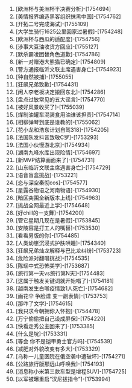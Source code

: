 
1. [欧洲杯与美洲杯半决赛分析]-[1754694]
1. [美情报界编造黑客组织抹黑中国]-[1754762]
1. [开拓二号完成海试]-[1755109]
1. [大学生骑行1625公里回家过暑假]-[1754248]
1. [欧洲杯与西瓜的适配度]-[1754756]
1. [涉事大豆油收货方回应]-[1755127]
1. [默杀霸凌团替角色道歉]-[1754786]
1. [新一对赠港大熊猫已确定]-[1754809]
1. [警方通报临沂文联主席遇害身亡]-[1754923]
1. [钟自然被捕]-[1755055]
1. [狂飙兄弟致歉]-[1754431]
1. [闲人李老板决定搬回东北]-[1754286]
1. [盘点过敏常见的五大谣言]-[1754770]
1. [被好风景收买了]-[1755039]
1. [煤制油罐车混装食用油谁该担责]-[1754714]
1. [相柳弹琴到底是谁教的]-[1755062]
1. [花小龙和浩东计划自驾318]-[1754205]
1. [法国队发抖音致敬C罗]-[1753293]
1. [法国小伙慢游北京]-[1754934]
1. [湖南九峰水库出现险情]-[1754697]
1. [新MVP结算画面来了]-[1754731]
1. [山东临沂文联主席遇害身亡]-[1754729]
1. [语音盲盒挑战]-[1753221]
1. [恋与深空秦彻cos]-[1754577]
1. [星露谷物语之河南物语]-[1754930]
1. [暗区突围全新版本上线]-[1754963]
1. [挑战全网最近上学]-[1754648]
1. [好chill的一支舞]-[1754200]
1. [管它星期几现在是暑假]-[1753845]
1. [安陵容是打工人的嘴替]-[1753530]
1. [看看男版的你]-[1754485]
1. [人类幼崽沉浸式护肤哄睡]-[1754340]
1. [狂飙兄弟灿龙解释与巴比龙纠纷]-[1753723]
1. [危险派对翻唱挑战]-[1754535]
1. [陈瑶中式恐怖美学]-[1753687]
1. [旅行第一天vs旅行第N天]-[1754483]
1. [这属于触发关键词就开始唱了]-[1754181]
1. [越南发生白喉疫情致1人死亡]-[1754682]
1. [画花伞 争脸谱 变一副表情]-[1753753]
1. [那咋了文学]-[1754615]
1. [我只求今朝拥你入怀抱]-[1754478]
1. [万宁偷偷把自己设成屏保]-[1754220]
1. [快看走秀公主回来了]-[1753385]
1. [什么是垸]-[1753331]
1. [等会 你不是铠甲勇士官方吗]-[1754539]
1. [减肥对外貌改变有多大]-[1753329]
1. [乌称一儿童医院在俄空袭中遭破坏]-[1754271]
1. [公路旅行版那远山呼唤我]-[1754193]
1. [消息称小米第三款车型是增程SUV]-[1754725]
1. [以军被曝重启“汉尼拔指令”]-[1753994]